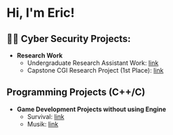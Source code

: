 <h1>Hi, I'm Eric!
  
<h2>👨‍💻 Cyber Security Projects:</h2>

- <b>Research Work</b>
  - Undergraduate Research Assistant Work:  [link](https://github.com/ekim633/gmu-ltesniffer)
  - Capstone CGI Research Project (1st Place): [link](https://github.com/ekim633/CGI-Capstone-Project)

<h2> Programming Projects (C++/C) </h2>

- <b>Game Development Projects without using Engine </b>
  - Survival:  [link](https://github.com/ekim633/Survival)
  - Musik:  [link](https://github.com/ekim633/Muzik)
<!--
**ekim633/ekim633** is a ✨ _special_ ✨ repository because its `README.md` (this file) appears on your GitHub profile.

Here are some ideas to get you started:

- 🔭 I’m currently working on ...
- 🌱 I’m currently learning ...
- 👯 I’m looking to collaborate on ...
- 🤔 I’m looking for help with ...
- 💬 Ask me about ...
- 📫 How to reach me: ...
- 😄 Pronouns: ...
- ⚡ Fun fact: ...
-->
